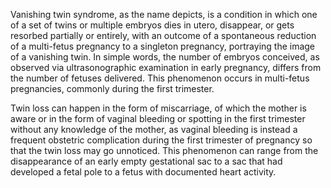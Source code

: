 Vanishing twin syndrome, as the name depicts, is a condition in which one of a set of twins or multiple embryos dies in utero, disappear, or gets resorbed partially or entirely, with an outcome of a spontaneous reduction of a multi-fetus pregnancy to a singleton pregnancy, portraying the image of a vanishing twin. In simple words, the number of embryos conceived, as observed via ultrasonographic examination in early pregnancy, differs from the number of fetuses delivered. This phenomenon occurs in multi-fetus pregnancies, commonly during the first trimester.

Twin loss can happen in the form of miscarriage, of which the mother is aware or in the form of vaginal bleeding or spotting in the first trimester without any knowledge of the mother, as vaginal bleeding is instead a frequent obstetric complication during the first trimester of pregnancy so that the twin loss may go unnoticed. This phenomenon can range from the disappearance of an early empty gestational sac to a sac that had developed a fetal pole to a fetus with documented heart activity.